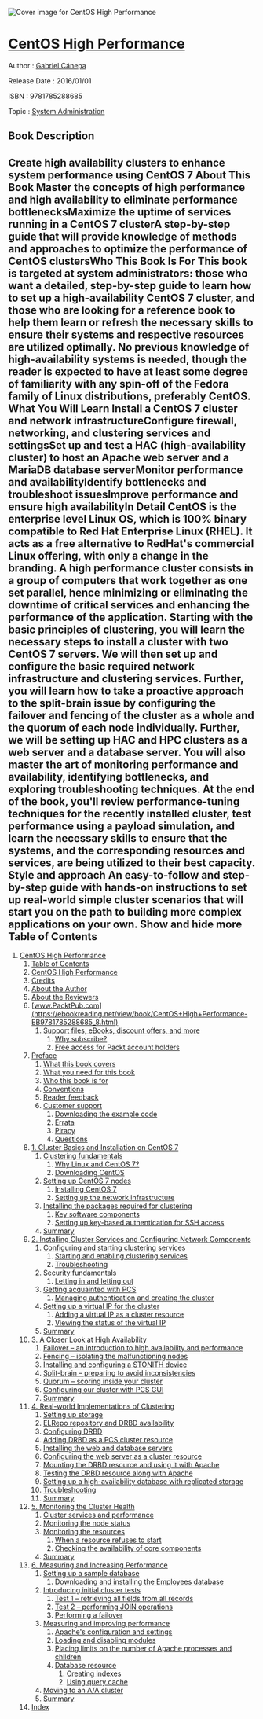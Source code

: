 ![Cover image for CentOS High Performance](https://imgdetail.ebookreading.net/cover/cover/web_mobile/EB9781785288685.jpg)

[CentOS High Performance](https://ebookreading.net/view/book/CentOS+High+Performance-EB9781785288685_1.html "CentOS High Performance")
====================================================================================================================

Author : [Gabriel Cánepa](https://ebookreading.net/search/author/Gabriel+C%C3%A1nepa)

Release Date : 2016/01/01

ISBN : 9781785288685

Topic : [System Administration](https://ebookreading.net/search/category/system-administration)

Book Description
-----------------

 Create high availability clusters to enhance system performance using CentOS 7
About This Book
Master the concepts of high performance and high availability to eliminate performance bottlenecksMaximize the uptime of services running in a CentOS 7 clusterA step-by-step guide that will provide knowledge of methods and approaches to optimize the performance of CentOS clustersWho This Book Is For
This book is targeted at system administrators: those who want a detailed, step-by-step guide to learn how to set up a high-availability CentOS 7 cluster, and those who are looking for a reference book to help them learn or refresh the necessary skills to ensure their systems and respective resources are utilized optimally. No previous knowledge of high-availability systems is needed, though the reader is expected to have at least some degree of familiarity with any spin-off of the Fedora family of Linux distributions, preferably CentOS.
What You Will Learn
Install a CentOS 7 cluster and network infrastructureConfigure firewall, networking, and clustering services and settingsSet up and test a HAC (high-availability cluster) to host an Apache web server and a MariaDB database serverMonitor performance and availabilityIdentify bottlenecks and troubleshoot issuesImprove performance and ensure high availabilityIn Detail
CentOS is the enterprise level Linux OS, which is 100% binary compatible to Red Hat Enterprise Linux (RHEL). It acts as a free alternative to RedHat's commercial Linux offering, with only a change in the branding. A high performance cluster consists in a group of computers that work together as one set parallel, hence minimizing or eliminating the downtime of critical services and enhancing the performance of the application.
Starting with the basic principles of clustering, you will learn the necessary steps to install a cluster with two CentOS 7 servers. We will then set up and configure the basic required network infrastructure and clustering services. Further, you will learn how to take a proactive approach to the split-brain issue by configuring the failover and fencing of the cluster as a whole and the quorum of each node individually. Further, we will be setting up HAC and HPC clusters as a web server and a database server. You will also master the art of monitoring performance and availability, identifying bottlenecks, and exploring troubleshooting techniques.
At the end of the book, you'll review performance-tuning techniques for the recently installed cluster, test performance using a payload simulation, and learn the necessary skills to ensure that the systems, and the corresponding resources and services, are being utilized to their best capacity.
Style and approach
An easy-to-follow and step-by-step guide with hands-on instructions to set up real-world simple cluster scenarios that will start you on the path to building more complex applications on your own.
        Show and hide more                
Table of Contents
-----------------

1. [CentOS High Performance](https://ebookreading.net/view/book/CentOS+High+Performance-EB9781785288685_3.html)
    1. [Table of Contents](https://ebookreading.net/view/book/CentOS+High+Performance-EB9781785288685_2.html)
    1. [CentOS High Performance](https://ebookreading.net/view/book/CentOS+High+Performance-EB9781785288685_4.html)
    1. [Credits](https://ebookreading.net/view/book/CentOS+High+Performance-EB9781785288685_5.html)
    1. [About the Author](https://ebookreading.net/view/book/CentOS+High+Performance-EB9781785288685_6.html)
    1. [About the Reviewers](https://ebookreading.net/view/book/CentOS+High+Performance-EB9781785288685_7.html)
    1. [www.PacktPub.com](https://ebookreading.net/view/book/CentOS+High+Performance-EB9781785288685_8.html)
        1. [Support files, eBooks, discount offers, and more](https://ebookreading.net/view/book/CentOS+High+Performance-EB9781785288685_8.html#ch00lvl1sec01)
            1. [Why subscribe?](https://ebookreading.net/view/book/CentOS+High+Performance-EB9781785288685_8.html#ch00lvl2sec01)
            1. [Free access for Packt account holders](https://ebookreading.net/view/book/CentOS+High+Performance-EB9781785288685_8.html#ch00lvl2sec02)
    1. [Preface](https://ebookreading.net/view/book/CentOS+High+Performance-EB9781785288685_9.html)
        1. [What this book covers](https://ebookreading.net/view/book/CentOS+High+Performance-EB9781785288685_9.html#ch00lvl1sec02)
        1. [What you need for this book](https://ebookreading.net/view/book/CentOS+High+Performance-EB9781785288685_10.html)
        1. [Who this book is for](https://ebookreading.net/view/book/CentOS+High+Performance-EB9781785288685_11.html)
        1. [Conventions](https://ebookreading.net/view/book/CentOS+High+Performance-EB9781785288685_12.html)
        1. [Reader feedback](https://ebookreading.net/view/book/CentOS+High+Performance-EB9781785288685_13.html)
        1. [Customer support](https://ebookreading.net/view/book/CentOS+High+Performance-EB9781785288685_14.html)
            1. [Downloading the example code](https://ebookreading.net/view/book/CentOS+High+Performance-EB9781785288685_14.html#ch00lvl2sec03)
            1. [Errata](https://ebookreading.net/view/book/CentOS+High+Performance-EB9781785288685_14.html#ch00lvl2sec04)
            1. [Piracy](https://ebookreading.net/view/book/CentOS+High+Performance-EB9781785288685_14.html#ch00lvl2sec05)
            1. [Questions](https://ebookreading.net/view/book/CentOS+High+Performance-EB9781785288685_14.html#ch00lvl2sec06)
    1. [1. Cluster Basics and Installation on CentOS 7](https://ebookreading.net/view/book/CentOS+High+Performance-EB9781785288685_15.html)
        1. [Clustering fundamentals](https://ebookreading.net/view/book/CentOS+High+Performance-EB9781785288685_15.html#ch01lvl1sec08)
            1. [Why Linux and CentOS 7?](https://ebookreading.net/view/book/CentOS+High+Performance-EB9781785288685_15.html#ch01lvl2sec07)
            1. [Downloading CentOS](https://ebookreading.net/view/book/CentOS+High+Performance-EB9781785288685_15.html#ch01lvl2sec08)
        1. [Setting up CentOS 7 nodes](https://ebookreading.net/view/book/CentOS+High+Performance-EB9781785288685_16.html)
            1. [Installing CentOS 7](https://ebookreading.net/view/book/CentOS+High+Performance-EB9781785288685_16.html#ch01lvl2sec09)
            1. [Setting up the network infrastructure](https://ebookreading.net/view/book/CentOS+High+Performance-EB9781785288685_16.html#ch01lvl2sec10)
        1. [Installing the packages required for clustering](https://ebookreading.net/view/book/CentOS+High+Performance-EB9781785288685_17.html)
            1. [Key software components](https://ebookreading.net/view/book/CentOS+High+Performance-EB9781785288685_17.html#ch01lvl2sec11)
            1. [Setting up key-based authentication for SSH access](https://ebookreading.net/view/book/CentOS+High+Performance-EB9781785288685_17.html#ch01lvl2sec12)
        1. [Summary](https://ebookreading.net/view/book/CentOS+High+Performance-EB9781785288685_18.html)
    1. [2. Installing Cluster Services and Configuring Network Components](https://ebookreading.net/view/book/CentOS+High+Performance-EB9781785288685_19.html)
        1. [Configuring and starting clustering services](https://ebookreading.net/view/book/CentOS+High+Performance-EB9781785288685_19.html#ch02lvl1sec12)
            1. [Starting and enabling clustering services](https://ebookreading.net/view/book/CentOS+High+Performance-EB9781785288685_19.html#ch02lvl2sec13)
            1. [Troubleshooting](https://ebookreading.net/view/book/CentOS+High+Performance-EB9781785288685_19.html#ch02lvl2sec14)
        1. [Security fundamentals](https://ebookreading.net/view/book/CentOS+High+Performance-EB9781785288685_20.html)
            1. [Letting in and letting out](https://ebookreading.net/view/book/CentOS+High+Performance-EB9781785288685_20.html#ch02lvl2sec15)
        1. [Getting acquainted with PCS](https://ebookreading.net/view/book/CentOS+High+Performance-EB9781785288685_21.html)
            1. [Managing authentication and creating the cluster](https://ebookreading.net/view/book/CentOS+High+Performance-EB9781785288685_21.html#ch02lvl2sec16)
        1. [Setting up a virtual IP for the cluster](https://ebookreading.net/view/book/CentOS+High+Performance-EB9781785288685_22.html)
            1. [Adding a virtual IP as a cluster resource](https://ebookreading.net/view/book/CentOS+High+Performance-EB9781785288685_22.html#ch02lvl2sec17)
            1. [Viewing the status of the virtual IP](https://ebookreading.net/view/book/CentOS+High+Performance-EB9781785288685_22.html#ch02lvl2sec18)
        1. [Summary](https://ebookreading.net/view/book/CentOS+High+Performance-EB9781785288685_23.html)
    1. [3. A Closer Look at High Availability](https://ebookreading.net/view/book/CentOS+High+Performance-EB9781785288685_24.html)
        1. [Failover – an introduction to high availability and performance](https://ebookreading.net/view/book/CentOS+High+Performance-EB9781785288685_24.html#ch03lvl1sec17)
        1. [Fencing – isolating the malfunctioning nodes](https://ebookreading.net/view/book/CentOS+High+Performance-EB9781785288685_25.html)
        1. [Installing and configuring a STONITH device](https://ebookreading.net/view/book/CentOS+High+Performance-EB9781785288685_26.html)
        1. [Split-brain – preparing to avoid inconsistencies](https://ebookreading.net/view/book/CentOS+High+Performance-EB9781785288685_27.html)
        1. [Quorum – scoring inside your cluster](https://ebookreading.net/view/book/CentOS+High+Performance-EB9781785288685_28.html)
        1. [Configuring our cluster with PCS GUI](https://ebookreading.net/view/book/CentOS+High+Performance-EB9781785288685_29.html)
        1. [Summary](https://ebookreading.net/view/book/CentOS+High+Performance-EB9781785288685_30.html)
    1. [4. Real-world Implementations of Clustering](https://ebookreading.net/view/book/CentOS+High+Performance-EB9781785288685_31.html)
        1. [Setting up storage](https://ebookreading.net/view/book/CentOS+High+Performance-EB9781785288685_31.html#ch04lvl1sec24)
        1. [ELRepo repository and DRBD availability](https://ebookreading.net/view/book/CentOS+High+Performance-EB9781785288685_32.html)
        1. [Configuring DRBD](https://ebookreading.net/view/book/CentOS+High+Performance-EB9781785288685_33.html)
        1. [Adding DRBD as a PCS cluster resource](https://ebookreading.net/view/book/CentOS+High+Performance-EB9781785288685_34.html)
        1. [Installing the web and database servers](https://ebookreading.net/view/book/CentOS+High+Performance-EB9781785288685_35.html)
        1. [Configuring the web server as a cluster resource](https://ebookreading.net/view/book/CentOS+High+Performance-EB9781785288685_36.html)
        1. [Mounting the DRBD resource and using it with Apache](https://ebookreading.net/view/book/CentOS+High+Performance-EB9781785288685_37.html)
        1. [Testing the DRBD resource along with Apache](https://ebookreading.net/view/book/CentOS+High+Performance-EB9781785288685_38.html)
        1. [Setting up a high-availability database with replicated storage](https://ebookreading.net/view/book/CentOS+High+Performance-EB9781785288685_39.html)
        1. [Troubleshooting](https://ebookreading.net/view/book/CentOS+High+Performance-EB9781785288685_40.html)
        1. [Summary](https://ebookreading.net/view/book/CentOS+High+Performance-EB9781785288685_41.html)
    1. [5. Monitoring the Cluster Health](https://ebookreading.net/view/book/CentOS+High+Performance-EB9781785288685_42.html)
        1. [Cluster services and performance](https://ebookreading.net/view/book/CentOS+High+Performance-EB9781785288685_42.html#ch05lvl1sec35)
        1. [Monitoring the node status](https://ebookreading.net/view/book/CentOS+High+Performance-EB9781785288685_43.html)
        1. [Monitoring the resources](https://ebookreading.net/view/book/CentOS+High+Performance-EB9781785288685_44.html)
            1. [When a resource refuses to start](https://ebookreading.net/view/book/CentOS+High+Performance-EB9781785288685_44.html#ch05lvl2sec19)
            1. [Checking the availability of core components](https://ebookreading.net/view/book/CentOS+High+Performance-EB9781785288685_44.html#ch05lvl2sec20)
        1. [Summary](https://ebookreading.net/view/book/CentOS+High+Performance-EB9781785288685_45.html)
    1. [6. Measuring and Increasing Performance](https://ebookreading.net/view/book/CentOS+High+Performance-EB9781785288685_46.html)
        1. [Setting up a sample database](https://ebookreading.net/view/book/CentOS+High+Performance-EB9781785288685_46.html#ch06lvl1sec39)
            1. [Downloading and installing the Employees database](https://ebookreading.net/view/book/CentOS+High+Performance-EB9781785288685_46.html#ch06lvl2sec21)
        1. [Introducing initial cluster tests](https://ebookreading.net/view/book/CentOS+High+Performance-EB9781785288685_47.html)
            1. [Test 1 – retrieving all fields from all records](https://ebookreading.net/view/book/CentOS+High+Performance-EB9781785288685_47.html#ch06lvl2sec22)
            1. [Test 2 – performing JOIN operations](https://ebookreading.net/view/book/CentOS+High+Performance-EB9781785288685_47.html#ch06lvl2sec23)
            1. [Performing a failover](https://ebookreading.net/view/book/CentOS+High+Performance-EB9781785288685_47.html#ch06lvl2sec24)
        1. [Measuring and improving performance](https://ebookreading.net/view/book/CentOS+High+Performance-EB9781785288685_48.html)
            1. [Apache&#39;s configuration and settings](https://ebookreading.net/view/book/CentOS+High+Performance-EB9781785288685_48.html#ch06lvl2sec25)
            1. [Loading and disabling modules](https://ebookreading.net/view/book/CentOS+High+Performance-EB9781785288685_48.html#ch06lvl2sec26)
            1. [Placing limits on the number of Apache processes and children](https://ebookreading.net/view/book/CentOS+High+Performance-EB9781785288685_48.html#ch06lvl2sec27)
            1. [Database resource](https://ebookreading.net/view/book/CentOS+High+Performance-EB9781785288685_48.html#ch06lvl2sec28)
                1. [Creating indexes](https://ebookreading.net/view/book/CentOS+High+Performance-EB9781785288685_48.html#ch06lvl3sec01)
                1. [Using query cache](https://ebookreading.net/view/book/CentOS+High+Performance-EB9781785288685_48.html#ch06lvl3sec02)
        1. [Moving to an A/A cluster](https://ebookreading.net/view/book/CentOS+High+Performance-EB9781785288685_49.html)
        1. [Summary](https://ebookreading.net/view/book/CentOS+High+Performance-EB9781785288685_50.html)
    1. [Index](https://ebookreading.net/view/book/CentOS+High+Performance-EB9781785288685_51.html)
